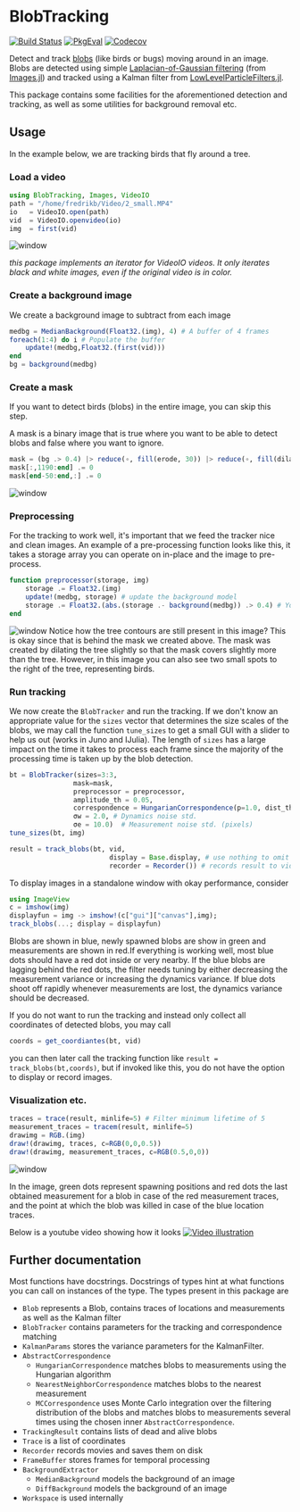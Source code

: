 # BlobTracking

[![Build Status](https://travis-ci.org/baggepinnen/BlobTracking.jl.svg?branch=master)](https://travis-ci.org/baggepinnen/BlobTracking.jl)
[![PkgEval](https://juliaci.github.io/NanosoldierReports/pkgeval_badges/B/BlobTracking.svg)](https://juliaci.github.io/NanosoldierReports/pkgeval_badges/report.html)
[![Codecov](https://codecov.io/gh/baggepinnen/BlobTracking.jl/branch/master/graph/badge.svg)](https://codecov.io/gh/baggepinnen/BlobTracking.jl)


Detect and track [blobs](https://en.wikipedia.org/wiki/Blob_detection) (like birds or bugs) moving around in an image. Blobs are detected using simple [Laplacian-of-Gaussian filtering](https://en.wikipedia.org/wiki/Blob_detection) (from [Images.jl](https://juliaimages.org/latest/function_reference/#Images.blob_LoG)) and tracked using a Kalman filter from [LowLevelParticleFilters.jl](https://github.com/baggepinnen/LowLevelParticleFilters.jl).

This package contains some facilities for the aforementioned detection and tracking, as well as some utilities for background removal etc.



## Usage
In the example below, we are tracking birds that fly around a tree.

### Load a video
```julia
using BlobTracking, Images, VideoIO
path = "/home/fredrikb/Video/2_small.MP4"
io   = VideoIO.open(path)
vid  = VideoIO.openvideo(io)
img  = first(vid)
```
![window](figs/img.jpg)

*this package implements an iterator for VideoIO videos. It only iterates black and white images, even if the original video is in color.*

### Create a background image
We create a background image to subtract from each image
```julia
medbg = MedianBackground(Float32.(img), 4) # A buffer of 4 frames
foreach(1:4) do i # Populate the buffer
    update!(medbg,Float32.(first(vid)))
end
bg = background(medbg)
```


### Create a mask
If you want to detect birds (blobs) in the entire image, you can skip this step.

A mask is a binary image that is true where you want to be able to detect blobs and false where you want to ignore.
```julia
mask = (bg .> 0.4) |> reduce(∘, fill(erode, 30)) |> reduce(∘, fill(dilate, 20))
mask[:,1190:end] .= 0
mask[end-50:end,:] .= 0
```
![window](figs/mask.png)

### Preprocessing
For the tracking to work well, it's important that we feed the tracker nice and clean images. An example of a pre-processing function looks like this, it takes a storage array you can operate on in-place and the image to pre-process.
```julia
function preprocessor(storage, img)
    storage .= Float32.(img)
    update!(medbg, storage) # update the background model
    storage .= Float32.(abs.(storage .- background(medbg)) .> 0.4) # You can save some computation by not calculating a new background image every sample
end
```
![window](figs/pre.png)
Notice how the tree contours are still present in this image? This is okay since that is behind the mask we created above. The mask was created by dilating the tree slightly so that the mask covers slightly more than the tree. However, in this image you can also see two small spots to the right of the tree, representing birds.

### Run tracking
We now create the `BlobTracker` and run the tracking. If we don't know an appropriate value for the `sizes` vector that determines the size scales of the blobs, we may call the function `tune_sizes` to get a small GUI with a slider to help us out (works in Juno and IJulia). The length of `sizes` has a large impact on the time it takes to process each frame since the majority of the processing time is taken up by the blob detection.
```julia
bt = BlobTracker(sizes=3:3,
                mask=mask,
                preprocessor = preprocessor,
                amplitude_th = 0.05,
                correspondence = HungarianCorrespondence(p=1.0, dist_th=2), # dist_th is the number of sigmas away from a predicted location a measurement is accepted.
                σw = 2.0, # Dynamics noise std.
                σe = 10.0)  # Measurement noise std. (pixels)
tune_sizes(bt, img)

result = track_blobs(bt, vid,
                         display = Base.display, # use nothing to omit displaying.
                         recorder = Recorder()) # records result to video on disk
```
To display images in a standalone window with okay performance, consider
```julia
using ImageView
c = imshow(img)
displayfun = img -> imshow!(c["gui"]["canvas"],img);
track_blobs(...; display = displayfun)
```
Blobs are shown in blue, newly spawned blobs are show in green and measurements are shown in red.If everything is working well, most blue dots should have a red dot inside or very nearby. If the blue blobs are lagging behind the red dots, the filter needs tuning by either decreasing the measurement variance or increasing the dynamics variance. If blue dots shoot off rapidly whenever measurements are lost, the dynamics variance should be decreased.

If you do not want to run the tracking and instead only collect all coordinates of detected blobs, you may call
```julia
coords = get_coordiantes(bt, vid)
```
you can then later call the tracking function like `result = track_blobs(bt,coords)`, but if invoked like this, you do not have the option to display or record images.


### Visualization etc.

```julia
traces = trace(result, minlife=5) # Filter minimum lifetime of 5
measurement_traces = tracem(result, minlife=5)
drawimg = RGB.(img)
draw!(drawimg, traces, c=RGB(0,0,0.5))
draw!(drawimg, measurement_traces, c=RGB(0.5,0,0))
```
![window](figs/traces.jpg)

In the image, green dots represent spawning positions and red dots the last obtained measurement for a blob in case of the red measurement traces, and the point at which the blob was killed in case of the blue location traces.

Below is a youtube video showing how it looks
[![Video illustration](https://img.youtube.com/vi/uKAURHYEWRs/0.jpg)](https://www.youtube.com/watch?v=uKAURHYEWRs)

## Further documentation
Most functions have docstrings. Docstrings of types hint at what functions you can call on instances of the type. The types present in this package are
- `Blob` represents a Blob, contains traces of locations and measurements as well as the Kalman filter
- `BlobTracker` contains parameters for the tracking and correspondence matching
- `KalmanParams` stores the variance parameters for the KalmanFilter.
- `AbstractCorrespondence`
    - `HungarianCorrespondence` matches blobs to measurements using the Hungarian algorithm
    - `NearestNeighborCorrespondence` matches blobs to the nearest measurement
    - `MCCorrespondence` uses Monte Carlo integration over the filtering distribution of the blobs and matches blobs to measurements several times using the chosen inner `AbstractCorrespondence`.
- `TrackingResult` contains lists of dead and alive blobs
- `Trace` is a list of coordinates
- `Recorder` records movies and saves them on disk
- `FrameBuffer` stores frames for temporal processing
- `BackgroundExtractor`
    - `MedianBackground` models the background of an image
    - `DiffBackground` models the background of an image
- `Workspace` is used internally

